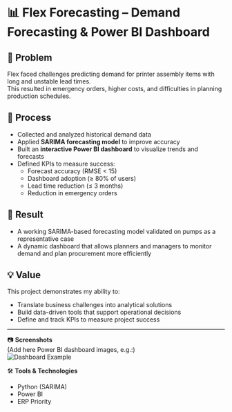 # 📊 Flex Forecasting – Demand Forecasting & Power BI Dashboard

## 📌 Problem  
Flex faced challenges predicting demand for printer assembly items with long and unstable lead times.  
This resulted in emergency orders, higher costs, and difficulties in planning production schedules.  

## 🔄 Process  
- Collected and analyzed historical demand data  
- Applied **SARIMA forecasting model** to improve accuracy  
- Built an **interactive Power BI dashboard** to visualize trends and forecasts  
- Defined KPIs to measure success:  
  - Forecast accuracy (RMSE < 15)  
  - Dashboard adoption (≥ 80% of users)  
  - Lead time reduction (≤ 3 months)  
  - Reduction in emergency orders  

## 🎯 Result  
- A working SARIMA-based forecasting model validated on pumps as a representative case  
- A dynamic dashboard that allows planners and managers to monitor demand and plan procurement more efficiently  

## 💡 Value  
This project demonstrates my ability to:  
- Translate business challenges into analytical solutions  
- Build data-driven tools that support operational decisions  
- Define and track KPIs to measure project success  

---

📷 **Screenshots**  
(Add here Power BI dashboard images, e.g.:)  
![Dashboard Example](./screenshots/dashboard.png)

🛠️ **Tools & Technologies**  
- Python (SARIMA)  
- Power BI  
- ERP Priority  
